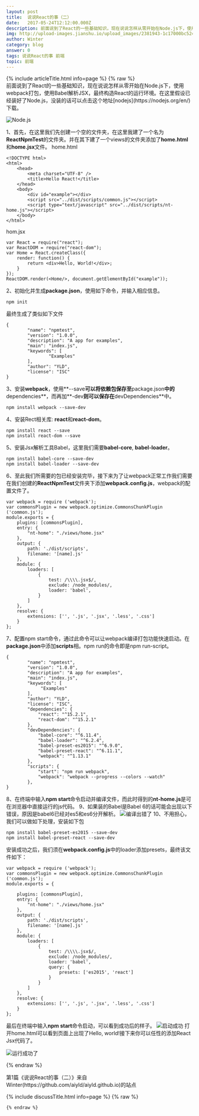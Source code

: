```yaml
---
layout: post
title:  说说React的事（二）
date:   2017-05-24T12:12:00.000Z
description: 前面说到了React的一些基础知识，现在说说怎样从零开始在Node.js下，使用webpack打包，使用Babel解析JSX...
img: http://upload-images.jianshu.io/upload_images/2381943-1c17000bc524fe82.png?imageMogr2/auto-orient/strip%7CimageView2/2/w/1240
author: Winter
category: blog
answer: 0
tags: 说说React的事 前端
topic: 前端
---
```

<div class="article-root">
  <div class="article">
    {% include articleTitle.html info=page %}
    {% raw %}
    <div class="article-content">前面说到了React的一些基础知识，现在说说怎样从零开始在Node.js下，使用webpack打包，使用Babel解析JSX，最终构造React的运行环境。在这里假设已经装好了Node.js，没装的话可以点击这个地址[nodejs](https://nodejs.org/en/)下载。

![Node.js](http://upload-images.jianshu.io/upload_images/2381943-1c17000bc524fe82.png?imageMogr2/auto-orient/strip%7CimageView2/2/w/1240)

1、首先，在这里我们先创建一个空的文件夹，在这里我建了一个名为**ReactNpmTest**的文件夹。并在其下建了一个views的文件夹添加了**home.html**和**home.jsx**文件。
home.html
```
<!DOCTYPE html>
<html>
    <head>
        <meta charset="UTF-8" />
        <title>Hello React!</title>
    </head>
    <body>
        <div id="example"></div>
        <script src="../dist/scripts/common.js"></script>
        <script type="text/javascript" src="../dist/scripts/nt-home.js"></script>
    </body>
</html>
```
hom.jsx
```
var React = require("react");
var ReactDOM = require("react-dom");
var Home = React.createClass({
	render: function() {
		return <div>Hello, World!</div>;
	}
});
ReactDOM.render(<Home/>, document.getElementById("example"));
```
2、初始化并生成**package.json**，使用如下命令，并输入相应信息。
```
npm init
```
最终生成了类似如下文件
```
{
        "name": "npmtest",
        "version": "1.0.0",
        "description": "A app for examples",
        "main": "index.js",
        "keywords": [
                "Examples"
        ],
        "author": "YLD",
        "license": "ISC"
}
```
3、安装**webpack**，使用**--save**可以将依赖包保存至**package.json**中的**dependencies**，而再加**-dev**则可以保存在**devDependencies**中。
```
npm install webpack --save-dev
```
4、安装Rect相关库: **react**和**react-dom**。
```
npm install react --save
npm install react-dom --save
```
5、安装Jsx解析工具Babel，这里我们需要**babel-core**, **babel-loader**。
```
npm install babel-core --save-dev
npm install babel-loader --save-dev
```
6、至此我们所需要的包已经安装完毕，接下来为了让webpack正常工作我们需要在我们创建的**ReactNpmTest**文件夹下添加**webpack.config.js**，webpack的配置文件了。
```
var webpack = require ('webpack');
var commonsPlugin = new webpack.optimize.CommonsChunkPlugin ('common.js');
module.exports = {
    plugins: [commonsPlugin],
    entry: {
        "nt-home": "./views/home.jsx"
    },
    output: {
        path: './dist/scripts',
        filename: '[name].js'
    },
    module: {
        loaders: [
            {
                test: /\\\\.jsx$/,
                exclude: /node_modules/,
                loader: 'babel',
            }
        ]
    },
    resolve: {
        extensions: ['', '.js', '.jsx', '.less', '.css']
    }
};
```
7、配置npm start命令，通过此命令可以让webpack编译打包功能快速启动。在**package.json**中添加**scripts**相。npm run的命令即是npm run-script。
```
{
        "name": "npmtest",
        "version": "1.0.0",
        "description": "A app for examples",
        "main": "index.js",
        "keywords": [
             "Examples"
        ],
        "author": "YLD",
        "license": "ISC",
        "dependencies": {
            "react": "^15.2.1",
            "react-dom": "^15.2.1"
        },
        "devDependencies": {
            "babel-core": "^6.11.4",
            "babel-loader": "^6.2.4",
            "babel-preset-es2015": "^6.9.0",
            "babel-preset-react": "^6.11.1",
            "webpack": "^1.13.1"
        },
        "scripts": {
            "start": "npm run webpack",
            "webpack": "webpack --progress --colors --watch"
        },
}
```
8、在终端中输入**npm start**命令启动并编译文件，而此时得到的**nt-home.js**是可在浏览器中直接运行的js代码。
9、如果装的Babel是Babel 6的话可能会出现以下错误，原因是babel6已经对es5和es6分开解析。
 ![编译出错了](http://upload-images.jianshu.io/upload_images/2381943-7e53945a89809ba8.png?imageMogr2/auto-orient/strip%7CimageView2/2/w/1240)
10、不用担心，我们可以做如下处理，安装如下包
```
npm install babel-preset-es2015 --save-dev
npm install babel-preset-react --save-dev
```
安装成功之后，我们须在**webpack.config.js**中的loader添加presets，最终该文件如下：
```
var webpack = require ('webpack');
var commonsPlugin = new webpack.optimize.CommonsChunkPlugin ('common.js');
module.exports = {

    plugins: [commonsPlugin],
    entry: {
        "nt-home": "./views/home.jsx"
    },
    output: {
        path: './dist/scripts',
        filename: '[name].js'
    },
    module: {
        loaders: [
            {
                test: /\\\\.jsx$/,
                exclude: /node_modules/,
                loader: 'babel',
                query: {
                    presets: ['es2015', 'react']
                }
            }
        ]
    },
    resolve: {
        extensions: ['', '.js', '.jsx', '.less', '.css']
    }
};
```

最后在终端中输入**npm start**命令启动，可以看到成功后的样子。
![启动成功](http://upload-images.jianshu.io/upload_images/2381943-7e1d89ee618fd066.png?imageMogr2/auto-orient/strip%7CimageView2/2/w/1240)
打开home.html可以看到页面上出现了Hello, world!接下来你可以任性的添加React Jsx代码了。

![运行成功了](http://upload-images.jianshu.io/upload_images/2381943-3f2349dd195e49c4.png?imageMogr2/auto-orient/strip%7CimageView2/2/w/1240)</div>
    {% endraw %}
  </div>
  <p class="winter_mark">第1篇《说说React的事（二）》来自Winter(https://github.com/aiyld/aiyld.github.io)的站点</p>
  <div class="discuss-wrapper">
    {% include discussTitle.html info=page %}
    {% raw %}
    
    {% endraw %}
  </div>
<div>
